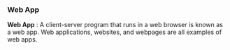 ### Web App

**Web App** : A client-server program that runs in a web browser is known as a web app. Web applications, websites, and webpages are all examples of web apps.
